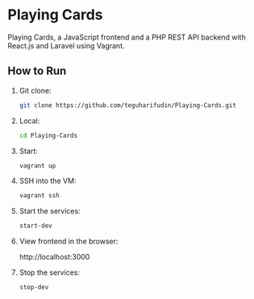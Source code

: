 # Playing Cards
Playing Cards, a JavaScript frontend and a PHP REST API backend with React.js and Laravel using Vagrant.

## How to Run

1. Git clone:
   ```bash
   git clone https://github.com/teguharifudin/Playing-Cards.git
2. Local:
   ```bash
   cd Playing-Cards
3. Start:
   ```bash
   vagrant up
4. SSH into the VM:
   ```bash
   vagrant ssh
5. Start the services:
   ```bash
   start-dev
6. View frontend in the browser: 

   http://localhost:3000
7. Stop the services:
   ```bash
   stop-dev
